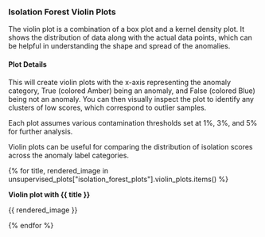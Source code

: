 ### Isolation Forest Violin Plots

The violin plot is a combination of a box plot and a kernel density plot. It shows the distribution of data along with the actual data points, which can be helpful in understanding the shape and spread of the anomalies. 


#### Plot Details

This will create violin plots with the x-axis representing the anomaly category, True (colored Amber) being an anomaly, and False (colored Blue) being not an anomaly. You can then visually inspect the plot to identify any clusters of low scores, which correspond to outlier samples.

Each plot assumes various contamination thresholds set at 1%, 3%, and 5% for further analysis.

Violin plots can be useful for comparing the distribution of isolation scores across the anomaly label categories.

{% for title, rendered_image in unsupervised_plots["isolation_forest_plots"].violin_plots.items() %}

**Violin plot with {{ title }}**

{{ rendered_image }}

{% endfor %}
